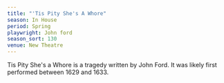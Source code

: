 ```yaml
---
title: "'Tis Pity She's A Whore"
season: In House
period: Spring
playwright: John ford
season_sort: 130
venue: New Theatre
---
```


Tis Pity She's a Whore is a tragedy written by John Ford. It was likely first performed between 1629 and 1633.
